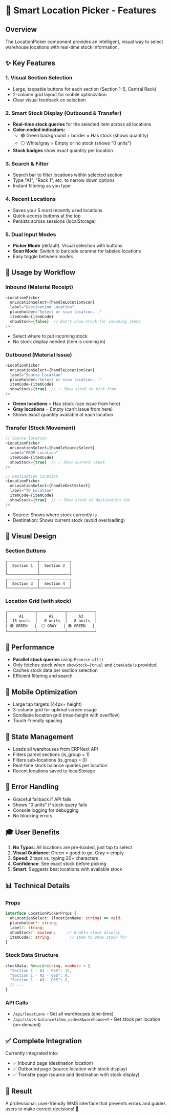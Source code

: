 # 📍 Smart Location Picker - Features

## Overview
The LocationPicker component provides an intelligent, visual way to select warehouse locations with real-time stock information.

## ✨ Key Features

### 1. **Visual Section Selection**
- Large, tappable buttons for each section (Section 1-5, Central Rack)
- 2-column grid layout for mobile optimization
- Clear visual feedback on selection

### 2. **Smart Stock Display** (Outbound & Transfer)
- **Real-time stock queries** for the selected item across all locations
- **Color-coded indicators:**
  - 🟢 Green background + border = Has stock (shows quantity)
  - ⚪ White/gray = Empty or no stock (shows "0 units")
- **Stock badges** show exact quantity per location

### 3. **Search & Filter**
- Search bar to filter locations within selected section
- Type "A1", "Rack 1", etc. to narrow down options
- Instant filtering as you type

### 4. **Recent Locations**
- Saves your 5 most recently used locations
- Quick-access buttons at the top
- Persists across sessions (localStorage)

### 5. **Dual Input Modes**
- **Picker Mode** (default): Visual selection with buttons
- **Scan Mode**: Switch to barcode scanner for labeled locations
- Easy toggle between modes

## 🎯 Usage by Workflow

### **Inbound (Material Receipt)**
```typescript
<LocationPicker
  onLocationSelect={handleLocationScan}
  label="Destination Location"
  placeholder="Select or scan location..."
  itemCode={itemCode}
  showStock={false}  // Don't show stock for incoming items
/>
```
- Select where to put incoming stock
- No stock display needed (item is coming in)

### **Outbound (Material Issue)**
```typescript
<LocationPicker
  onLocationSelect={handleLocationScan}
  label="Source Location"
  placeholder="Select or scan location..."
  itemCode={itemCode}
  showStock={true}  // ✅ Show stock to pick from
/>
```
- **Green locations** = Has stock (can issue from here)
- **Gray locations** = Empty (can't issue from here)
- Shows exact quantity available at each location

### **Transfer (Stock Movement)**
```typescript
// Source location
<LocationPicker
  onLocationSelect={handleSourceSelect}
  label="FROM Location"
  itemCode={itemCode}
  showStock={true}  // ✅ Show current stock
/>

// Destination location
<LocationPicker
  onLocationSelect={handleDestSelect}
  label="TO Location"
  itemCode={itemCode}
  showStock={true}  // ✅ Show stock at destination too
/>
```
- Source: Shows where stock currently is
- Destination: Shows current stock (avoid overloading)

## 🎨 Visual Design

### Section Buttons
```
┌─────────────┬─────────────┐
│  Section 1  │  Section 2  │
│             │             │
└─────────────┴─────────────┘
┌─────────────┬─────────────┐
│  Section 3  │  Section 4  │
└─────────────┴─────────────┘
```

### Location Grid (with stock)
```
┌────────────┬────────────┬────────────┐
│     A1     │     A2     │     A3     │
│  15 units  │   0 units  │   8 units  │
│ 🟢 GREEN   │  ⚪ GRAY   │ 🟢 GREEN   │
└────────────┴────────────┴────────────┘
```

## 🚀 Performance

- **Parallel stock queries** using `Promise.all()`
- Only fetches stock when `showStock={true}` and `itemCode` is provided
- Caches stock data per section selection
- Efficient filtering and search

## 📱 Mobile Optimization

- Large tap targets (44px+ height)
- 3-column grid for optimal screen usage
- Scrollable location grid (max-height with overflow)
- Touch-friendly spacing

## 🔄 State Management

- Loads all warehouses from ERPNext API
- Filters parent sections (is_group = 1)
- Filters sub-locations (is_group = 0)
- Real-time stock balance queries per location
- Recent locations saved to localStorage

## 🐛 Error Handling

- Graceful fallback if API fails
- Shows "0 units" if stock query fails
- Console logging for debugging
- No blocking errors

## 🎓 User Benefits

1. **No Typos**: All locations are pre-loaded, just tap to select
2. **Visual Guidance**: Green = good to go, Gray = empty
3. **Speed**: 2 taps vs. typing 20+ characters
4. **Confidence**: See exact stock before picking
5. **Smart**: Suggests best locations with available stock

## 📊 Technical Details

### Props
```typescript
interface LocationPickerProps {
  onLocationSelect: (locationName: string) => void;
  placeholder?: string;
  label?: string;
  showStock?: boolean;     // Enable stock display
  itemCode?: string;        // Item to show stock for
}
```

### Stock Data Structure
```typescript
stockData: Record<string, number> = {
  "Section 1 - A1 - GSS": 15,
  "Section 1 - A2 - GSS": 0,
  "Section 1 - A3 - GSS": 8,
  // ...
}
```

### API Calls
- `/api/locations` - Get all warehouses (one-time)
- `/api/stock-balance?item_code=X&warehouse=Y` - Get stock per location (on-demand)

## ✅ Complete Integration

Currently integrated into:
- ✅ Inbound page (destination location)
- ✅ Outbound page (source location with stock display)
- ✅ Transfer page (source and destination with stock display)

## 🎉 Result

A professional, user-friendly WMS interface that prevents errors and guides users to make correct decisions! 🚀




